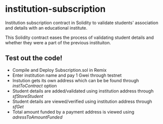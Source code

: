 # institution-subscription
Institution subscription contract in Solidity to validate students' association and details with an educational institute.

This Solidity contract eases the process of validating student details and whether they were a part of the previous instituiton.

## Test out the code!
<ul>
  <li>Compile and Deploy Subscription.sol in Remix</li>
  <li>Enter institution name and pay 1 Gwei through testnet</li>
  <li>Instution gets its own address which can be be found through <i>instToContract</i> option</li>
  <li>Student details are added/validated using institution address through <i>sfStoreStudent</i></li>
  <li>Student details are viewed/verified using institution address through <i>sfGet</i></li>
  <li>Total amount funded by a payment address is viewed using <i>adressToAmountFunded</i></li>
</ul>
